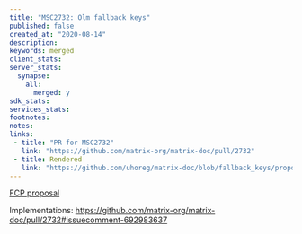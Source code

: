```yaml
---
title: "MSC2732: Olm fallback keys"
published: false
created_at: "2020-08-14"
description:
keywords: merged
client_stats:
server_stats:
  synapse:
    all:
      merged: y
sdk_stats:
services_stats:
footnotes:
notes:
links:
 - title: "PR for MSC2732"
   link: "https://github.com/matrix-org/matrix-doc/pull/2732"
 - title: Rendered
   link: "https://github.com/uhoreg/matrix-doc/blob/fallback_keys/proposals/2732-olm-fallback-keys.md"
---
```


[FCP proposal](https://github.com/matrix-org/matrix-doc/pull/2732#issuecomment-705053777)

Implementations: https://github.com/matrix-org/matrix-doc/pull/2732#issuecomment-692983637
